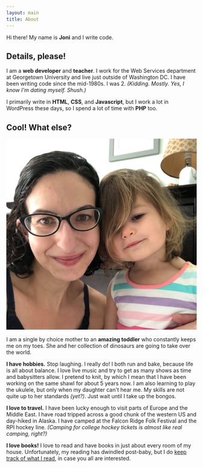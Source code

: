 ```yaml
---
layout: main
title: About
---
```


Hi there! My name is **Joni** and I write code.

## Details, please!

I am a **web developer** and **teacher**. I work for the Web Services department at Georgetown University and live just outside of Washington DC. I have been writing code since the mid-1980s. I was 2. _(Kidding. Mostly. Yes, I know I'm dating myself. Shush.)_

I primarily write in **HTML**, **CSS**, and **Javascript**, but I work a lot in WordPress these days, so I spend a lot of time with **PHP** too.

## Cool! What else?

![My daughter and me](/assets/images/family.jpg)

I am a single by choice mother to an **amazing toddler** who constantly keeps me on my toes. She and her collection of dinosaurs are going to take over the world.

**I have hobbies.** Stop laughing. I really do! I both run and bake, because life is all about balance. I love live music and try to get as many shows as time and babysitters allow. I pretend to knit, by which I mean that I have been working on the same shawl for about 5 years now. I am also learning to play the ukulele, but only when my daughter can't hear me. My skills are not quite up to her standards _(yet?)_. Just wait until I take up the bongos.

**I love to travel.** I have been lucky enough to visit parts of Europe and the Middle East. I have road tripped across a good chunk of the western US and day-hiked in Alaska. I have camped at the Falcon Ridge Folk Festival and the RPI hockey line. _(Camping for college hockey tickets is almost like real camping, right?)_

**I love books!** I love to read and have books in just about every room of my house. Unfortunately, my reading has dwindled post-baby, but I do [keep track of what I read](/about/books), in case you all are interested.

